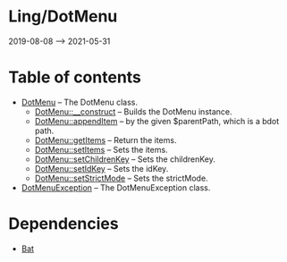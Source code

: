 Ling/DotMenu
================
2019-08-08 --> 2021-05-31




Table of contents
===========

- [DotMenu](https://github.com/lingtalfi/DotMenu/blob/master/doc/api/Ling/DotMenu/DotMenu.md) &ndash; The DotMenu class.
    - [DotMenu::__construct](https://github.com/lingtalfi/DotMenu/blob/master/doc/api/Ling/DotMenu/DotMenu/__construct.md) &ndash; Builds the DotMenu instance.
    - [DotMenu::appendItem](https://github.com/lingtalfi/DotMenu/blob/master/doc/api/Ling/DotMenu/DotMenu/appendItem.md) &ndash; by the given $parentPath, which is a bdot path.
    - [DotMenu::getItems](https://github.com/lingtalfi/DotMenu/blob/master/doc/api/Ling/DotMenu/DotMenu/getItems.md) &ndash; Return the items.
    - [DotMenu::setItems](https://github.com/lingtalfi/DotMenu/blob/master/doc/api/Ling/DotMenu/DotMenu/setItems.md) &ndash; Sets the items.
    - [DotMenu::setChildrenKey](https://github.com/lingtalfi/DotMenu/blob/master/doc/api/Ling/DotMenu/DotMenu/setChildrenKey.md) &ndash; Sets the childrenKey.
    - [DotMenu::setIdKey](https://github.com/lingtalfi/DotMenu/blob/master/doc/api/Ling/DotMenu/DotMenu/setIdKey.md) &ndash; Sets the idKey.
    - [DotMenu::setStrictMode](https://github.com/lingtalfi/DotMenu/blob/master/doc/api/Ling/DotMenu/DotMenu/setStrictMode.md) &ndash; Sets the strictMode.
- [DotMenuException](https://github.com/lingtalfi/DotMenu/blob/master/doc/api/Ling/DotMenu/Exception/DotMenuException.md) &ndash; The DotMenuException class.


Dependencies
============
- [Bat](https://github.com/lingtalfi/Bat)



